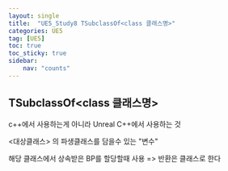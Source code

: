 ```yaml
---
layout: single
title:  "UE5_Study8 TSubclassOf<class 클래스명>"
categories: UE5
tag: [UE5]
toc: true
toc_sticky: true
sidebar:
    nav: "counts"
---
```


## TSubclassOf<class 클래스명>

c++에서 사용하는게 아니라 Unreal C++에서 사용하는 것

<대상클래스> 의 파생클래스를 담을수 있는  "변수" 

해당 클래스에서 상속받은 BP를 할당할때 사용 => 반환은 클래스로 한다

